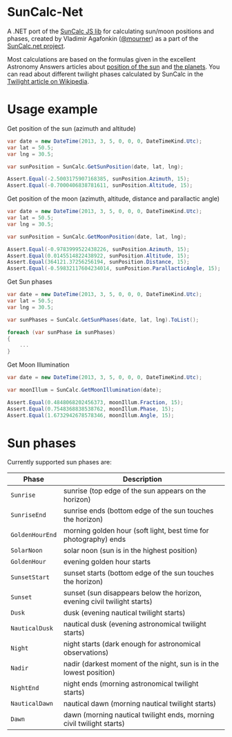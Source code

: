 SunCalc-Net
============

A .NET port of the [SunCalc JS lib](https://github.com/mourner/suncalc) for calculating sun/moon positions and phases, created by Vladimir Agafonkin ([@mourner](https://github.com/mourner))
as a part of the [SunCalc.net project](http://suncalc.net).

Most calculations are based on the formulas given in the excellent Astronomy Answers articles
about [position of the sun](http://aa.quae.nl/en/reken/zonpositie.html)
and [the planets](http://aa.quae.nl/en/reken/hemelpositie.html).
You can read about different twilight phases calculated by SunCalc
in the [Twilight article on Wikipedia](http://en.wikipedia.org/wiki/Twilight).

Usage example
==========

Get position of the sun (azimuth and altitude)
```csharp
var date = new DateTime(2013, 3, 5, 0, 0, 0, DateTimeKind.Utc);
var lat = 50.5;
var lng = 30.5;

var sunPosition = SunCalc.GetSunPosition(date, lat, lng);

Assert.Equal(-2.5003175907168385, sunPosition.Azimuth, 15);
Assert.Equal(-0.7000406838781611, sunPosition.Altitude, 15);
```
Get position of the moon (azimuth, altitude, distance and parallactic angle)
```csharp
var date = new DateTime(2013, 3, 5, 0, 0, 0, DateTimeKind.Utc);
var lat = 50.5;
var lng = 30.5;

var sunPosition = SunCalc.GetMoonPosition(date, lat, lng);

Assert.Equal(-0.9783999522438226, sunPosition.Azimuth, 15);
Assert.Equal(0.0145514822438922, sunPosition.Altitude, 15);
Assert.Equal(364121.37256256194, sunPosition.Distance, 15);
Assert.Equal(-0.59832117604234014, sunPosition.ParallacticAngle, 15);
```
Get Sun phases
```csharp
var date = new DateTime(2013, 3, 5, 0, 0, 0, DateTimeKind.Utc);
var lat = 50.5;
var lng = 30.5;

var sunPhases = SunCalc.GetSunPhases(date, lat, lng).ToList();

foreach (var sunPhase in sunPhases)
{
    ...
}
```
Get Moon Illumination
```csharp
var date = new DateTime(2013, 3, 5, 0, 0, 0, DateTimeKind.Utc);

var moonIllum = SunCalc.GetMoonIllumination(date);

Assert.Equal(0.4848068202456373, moonIllum.Fraction, 15);
Assert.Equal(0.7548368838538762, moonIllum.Phase, 15);
Assert.Equal(1.6732942678578346, moonIllum.Angle, 15);
```

Sun phases
==========

Currently supported sun phases are:

| Phase           | Description                                                              |
| --------------- | ------------------------------------------------------------------------ |
| `Sunrise`       | sunrise (top edge of the sun appears on the horizon)                     |
| `SunriseEnd`    | sunrise ends (bottom edge of the sun touches the horizon)                |
| `GoldenHourEnd` | morning golden hour (soft light, best time for photography) ends         |
| `SolarNoon`     | solar noon (sun is in the highest position)                              |
| `GoldenHour`    | evening golden hour starts                                               |
| `SunsetStart`   | sunset starts (bottom edge of the sun touches the horizon)               |
| `Sunset`        | sunset (sun disappears below the horizon, evening civil twilight starts) |
| `Dusk`          | dusk (evening nautical twilight starts)                                  |
| `NauticalDusk`  | nautical dusk (evening astronomical twilight starts)                     |
| `Night`         | night starts (dark enough for astronomical observations)                 |
| `Nadir`         | nadir (darkest moment of the night, sun is in the lowest position)       |
| `NightEnd`      | night ends (morning astronomical twilight starts)                        |
| `NauticalDawn`  | nautical dawn (morning nautical twilight starts)                         |
| `Dawn`          | dawn (morning nautical twilight ends, morning civil twilight starts)     |
